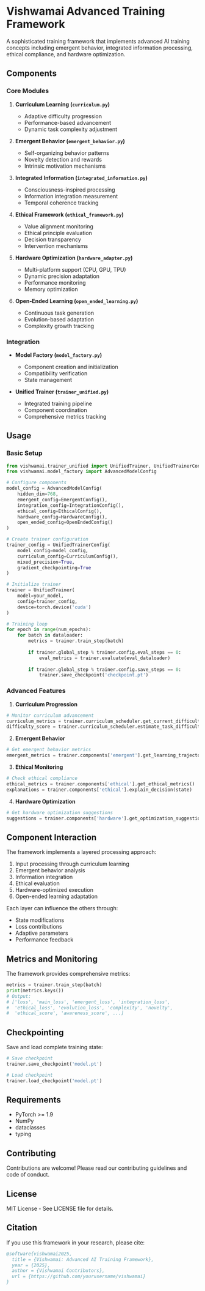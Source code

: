 # Vishwamai Advanced Training Framework

A sophisticated training framework that implements advanced AI training concepts including emergent behavior, integrated information processing, ethical compliance, and hardware optimization.

## Components

### Core Modules

1. **Curriculum Learning (`curriculum.py`)**
   - Adaptive difficulty progression
   - Performance-based advancement
   - Dynamic task complexity adjustment

2. **Emergent Behavior (`emergent_behavior.py`)**
   - Self-organizing behavior patterns
   - Novelty detection and rewards
   - Intrinsic motivation mechanisms

3. **Integrated Information (`integrated_information.py`)**
   - Consciousness-inspired processing
   - Information integration measurement
   - Temporal coherence tracking

4. **Ethical Framework (`ethical_framework.py`)**
   - Value alignment monitoring
   - Ethical principle evaluation
   - Decision transparency
   - Intervention mechanisms

5. **Hardware Optimization (`hardware_adapter.py`)**
   - Multi-platform support (CPU, GPU, TPU)
   - Dynamic precision adaptation
   - Performance monitoring
   - Memory optimization

6. **Open-Ended Learning (`open_ended_learning.py`)**
   - Continuous task generation
   - Evolution-based adaptation
   - Complexity growth tracking

### Integration

- **Model Factory (`model_factory.py`)**
  - Component creation and initialization
  - Compatibility verification
  - State management

- **Unified Trainer (`trainer_unified.py`)**
  - Integrated training pipeline
  - Component coordination
  - Comprehensive metrics tracking

## Usage

### Basic Setup

```python
from vishwamai.trainer_unified import UnifiedTrainer, UnifiedTrainerConfig
from vishwamai.model_factory import AdvancedModelConfig

# Configure components
model_config = AdvancedModelConfig(
    hidden_dim=768,
    emergent_config=EmergentConfig(),
    integration_config=IntegrationConfig(),
    ethical_config=EthicalConfig(),
    hardware_config=HardwareConfig(),
    open_ended_config=OpenEndedConfig()
)

# Create trainer configuration
trainer_config = UnifiedTrainerConfig(
    model_config=model_config,
    curriculum_config=CurriculumConfig(),
    mixed_precision=True,
    gradient_checkpointing=True
)

# Initialize trainer
trainer = UnifiedTrainer(
    model=your_model,
    config=trainer_config,
    device=torch.device('cuda')
)

# Training loop
for epoch in range(num_epochs):
    for batch in dataloader:
        metrics = trainer.train_step(batch)
        
        if trainer.global_step % trainer.config.eval_steps == 0:
            eval_metrics = trainer.evaluate(eval_dataloader)
            
        if trainer.global_step % trainer.config.save_steps == 0:
            trainer.save_checkpoint('checkpoint.pt')
```

### Advanced Features

1. **Curriculum Progression**
```python
# Monitor curriculum advancement
curriculum_metrics = trainer.curriculum_scheduler.get_current_difficulty()
difficulty_score = trainer.curriculum_scheduler.estimate_task_difficulty(inputs)
```

2. **Emergent Behavior**
```python
# Get emergent behavior metrics
emergent_metrics = trainer.components['emergent'].get_learning_trajectory()
```

3. **Ethical Monitoring**
```python
# Check ethical compliance
ethical_metrics = trainer.components['ethical'].get_ethical_metrics()
explanations = trainer.components['ethical'].explain_decision(state)
```

4. **Hardware Optimization**
```python
# Get hardware optimization suggestions
suggestions = trainer.components['hardware'].get_optimization_suggestions()
```

## Component Interaction

The framework implements a layered processing approach:

1. Input processing through curriculum learning
2. Emergent behavior analysis
3. Information integration
4. Ethical evaluation
5. Hardware-optimized execution
6. Open-ended learning adaptation

Each layer can influence the others through:
- State modifications
- Loss contributions
- Adaptive parameters
- Performance feedback

## Metrics and Monitoring

The framework provides comprehensive metrics:

```python
metrics = trainer.train_step(batch)
print(metrics.keys())
# Output:
# ['loss', 'main_loss', 'emergent_loss', 'integration_loss', 
#  'ethical_loss', 'evolution_loss', 'complexity', 'novelty',
#  'ethical_score', 'awareness_score', ...]
```

## Checkpointing

Save and load complete training state:

```python
# Save checkpoint
trainer.save_checkpoint('model.pt')

# Load checkpoint
trainer.load_checkpoint('model.pt')
```

## Requirements

- PyTorch >= 1.9
- NumPy
- dataclasses
- typing

## Contributing

Contributions are welcome! Please read our contributing guidelines and code of conduct.

## License

MIT License - See LICENSE file for details.

## Citation

If you use this framework in your research, please cite:

```bibtex
@software{vishwamai2025,
  title = {Vishwamai: Advanced AI Training Framework},
  year = {2025},
  author = {Vishwamai Contributors},
  url = {https://github.com/yourusername/vishwamai}
}
